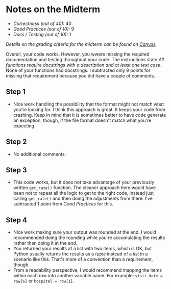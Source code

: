 # Notes on the Midterm

* _Correctness    (out of 40):_ 40
* _Good Practices (out of 10):_ 9
* _Docs / Testing (out of 10):_ 1

_Details on the grading criteria for the midterm can be found on [Canvas](https://canvas.slu.edu/courses/28045/rubrics/23671)._

Overall, your code works.  However, you wwere missing the required documentation and testing throughout your code.  The instructions state _All functions require docstrings with a description and at least one test case_. None of your functions had docstrings. I subtracted only 9 points for missing that requirement because you did have a couple of comments.


## Step 1
* Nice work handling the possibility that the format might not match what you're looking for. I think this approach is great. It keeps your code from crashing. Keep in mind that it is sometimes better to have code generate an exception, though, if the file format doesn't match what you're expecting.

## Step 2
* No additional comments.

## Step 3
* This code works, but it does not take advantage of your previously written `get_rate()` function. The cleaner approach here would have been not to repeat all the logic to get to the right code, instead just calling `get_rate()` and then doing the adjustments from there. I've subtracted 1 point from _Good Practices_ for this.

## Step 4
* Nice work making sure your output was rounded at the end. I would recommended doing the rounding while you're accumulating the results rather than doing it at the end.
* You returned your results at a list with two items, which is OK, but Python usually returns the results as a _tuple_ instead of a _list_ in a scenario like this.  That's more of a convention than a requirement, though.
* From a readability perspective, I would recommend mapping the items within each row into another variable name. For example: `visit_date = row[6]` or `hospital = row[1]`.